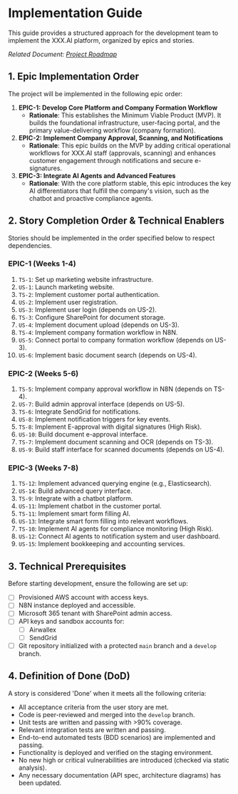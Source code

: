 # Implementation Guide

This guide provides a structured approach for the development team to implement the XXX.AI platform, organized by epics and stories.

*Related Document: [Project Roadmap](/docs/project/roadmap.md)*

## 1. Epic Implementation Order

The project will be implemented in the following epic order:

1.  **EPIC-1: Develop Core Platform and Company Formation Workflow**
    - **Rationale**: This establishes the Minimum Viable Product (MVP). It builds the foundational infrastructure, user-facing portal, and the primary value-delivering workflow (company formation).
2.  **EPIC-2: Implement Company Approval, Scanning, and Notifications**
    - **Rationale**: This epic builds on the MVP by adding critical operational workflows for XXX.AI staff (approvals, scanning) and enhances customer engagement through notifications and secure e-signatures.
3.  **EPIC-3: Integrate AI Agents and Advanced Features**
    - **Rationale**: With the core platform stable, this epic introduces the key AI differentiators that fulfill the company's vision, such as the chatbot and proactive compliance agents.

## 2. Story Completion Order & Technical Enablers

Stories should be implemented in the order specified below to respect dependencies.

### EPIC-1 (Weeks 1-4)

1.  `TS-1`: Set up marketing website infrastructure.
2.  `US-1`: Launch marketing website.
3.  `TS-2`: Implement customer portal authentication.
4.  `US-2`: Implement user registration.
5.  `US-3`: Implement user login (depends on US-2).
6.  `TS-3`: Configure SharePoint for document storage.
7.  `US-4`: Implement document upload (depends on US-3).
8.  `TS-4`: Implement company formation workflow in N8N.
9.  `US-5`: Connect portal to company formation workflow (depends on US-3).
10. `US-6`: Implement basic document search (depends on US-4).

### EPIC-2 (Weeks 5-6)

1.  `TS-5`: Implement company approval workflow in N8N (depends on TS-4).
2.  `US-7`: Build admin approval interface (depends on US-5).
3.  `TS-6`: Integrate SendGrid for notifications.
4.  `US-8`: Implement notification triggers for key events.
5.  `TS-8`: Implement E-approval with digital signatures (High Risk).
6.  `US-10`: Build document e-approval interface.
7.  `TS-7`: Implement document scanning and OCR (depends on TS-3).
8.  `US-9`: Build staff interface for scanned documents (depends on US-4).

### EPIC-3 (Weeks 7-8)

1.  `TS-12`: Implement advanced querying engine (e.g., Elasticsearch).
2.  `US-14`: Build advanced query interface.
3.  `TS-9`: Integrate with a chatbot platform.
4.  `US-11`: Implement chatbot in the customer portal.
5.  `TS-11`: Implement smart form filling AI.
6.  `US-13`: Integrate smart form filling into relevant workflows.
7.  `TS-10`: Implement AI agents for compliance monitoring (High Risk).
8.  `US-12`: Connect AI agents to notification system and user dashboard.
9.  `US-15`: Implement bookkeeping and accounting services.

## 3. Technical Prerequisites

Before starting development, ensure the following are set up:

-   [ ] Provisioned AWS account with access keys.
-   [ ] N8N instance deployed and accessible.
-   [ ] Microsoft 365 tenant with SharePoint admin access.
-   [ ] API keys and sandbox accounts for:
    -   [ ] Airwallex
    -   [ ] SendGrid
-   [ ] Git repository initialized with a protected `main` branch and a `develop` branch.

## 4. Definition of Done (DoD)

A story is considered 'Done' when it meets all the following criteria:

-   All acceptance criteria from the user story are met.
-   Code is peer-reviewed and merged into the `develop` branch.
-   Unit tests are written and passing with >90% coverage.
-   Relevant integration tests are written and passing.
-   End-to-end automated tests (BDD scenarios) are implemented and passing.
-   Functionality is deployed and verified on the staging environment.
-   No new high or critical vulnerabilities are introduced (checked via static analysis).
-   Any necessary documentation (API spec, architecture diagrams) has been updated.
